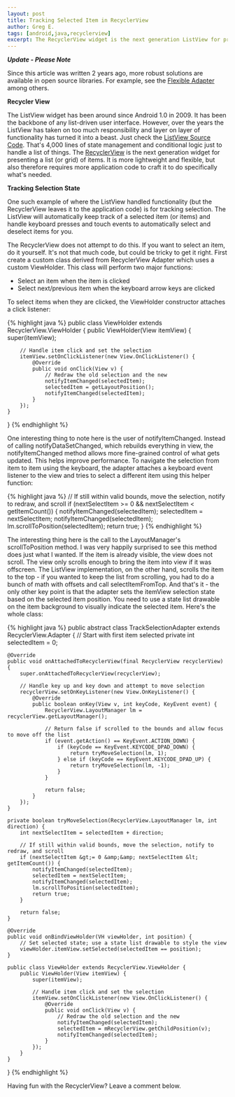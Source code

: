 ```yaml
---
layout: post
title: Tracking Selected Item in RecyclerView
author: Greg E.
tags: [android,java,recyclerview]
excerpt: The RecyclerView widget is the next generation ListView for presenting a list (or grid) of items. It is more lightweight and flexible than ListView, but also therefore requires more application code to craft it to do specifically what's needed.<br><br>This post describes one such example, where the application must take care of tracking a 'selected item' in the list because the RecyclerView doesn't do that like the ListView did.
---
```

***Update - Please Note***

Since this article was written 2 years ago, more robust solutions are available in open source libraries. For example, see the [Flexible Adapter](https://github.com/davideas/FlexibleAdapter) among others.

**Recycler View**

The ListView widget has been around since Android 1.0 in 2009. It has been the backbone of any list-driven user interface. However, over the years the ListView has taken on too much responsibility and layer on layer of functionality has turned it into a beast. Just check the <a href="https://android.googlesource.com/platform/frameworks/base/+/refs/heads/master/core/java/android/widget/ListView.java">ListView Source Code</a>. That's 4,000 lines of state management and conditional logic just to handle a list of things.
The <a href="https://developer.android.com/reference/android/support/v7/widget/RecyclerView.html">RecyclerView</a> is the next generation widget for presenting a list (or grid) of items. It is more lightweight and flexible, but also therefore requires more application code to craft it to do specifically what's needed.

**Tracking Selection State**

One such example of where the ListView handled functionality (but the RecyclerView leaves it to the application code) is for tracking selection. The ListView will automatically keep track of a selected item (or items) and handle keyboard presses and touch events to automatically select and deselect items for you.

The RecyclerView does not attempt to do this. If you want to select an item, do it yourself. It's not that much code, but could be tricky to get it right.
First create a custom class derived from RecyclerView Adapter which uses a custom ViewHolder. This class will perform two major functions:

* Select an item when the item is clicked
* Select next/previous item when the keyboard arrow keys are clicked

To select items when they are clicked, the ViewHolder constructor attaches a click listener:

{% highlight java %}
public class ViewHolder extends RecyclerView.ViewHolder {
    public ViewHolder(View itemView) {
        super(itemView);

        // Handle item click and set the selection
        itemView.setOnClickListener(new View.OnClickListener() {
            @Override
            public void onClick(View v) {
                // Redraw the old selection and the new
                notifyItemChanged(selectedItem);
                selectedItem = getLayoutPosition();
                notifyItemChanged(selectedItem);
            }
        });
    }
}
{% endhighlight %}

One interesting thing to note here is the user of notifyItemChanged. Instead of calling notifyDataSetChanged, which rebuilds everything in view, the notifyItemChanged method allows more fine-grained control of what gets updated. This helps improve performance.
To navigate the selection from item to item using the keyboard, the adapter attaches a keyboard event listener to the view and tries to select a different item using this helper function:

{% highlight java %}
// If still within valid bounds, move the selection, notify to redraw, and scroll
if (nextSelectItem >= 0 && nextSelectItem < getItemCount()) {
    notifyItemChanged(selectedItem);
    selectedItem = nextSelectItem;
    notifyItemChanged(selectedItem);
    lm.scrollToPosition(selectedItem);
    return true;
}
{% endhighlight %}

The interesting thing here is the call to the LayoutManager's scrollToPosition method. I was very happily surprised to see this method does just what I wanted. If the item is already visible, the view does not scroll. The view only scrolls enough to bring the item into view if it was offscreen. The ListView implementation, on the other hand, scrolls the item to the top - if you wanted to keep the list from scrolling, you had to do a bunch of math with offsets and call selectItemFromTop.
And that's it - the only other key point is that the adapter sets the itemView selection state based on the selected item position. You need to use a state list drawable on the item background to visually indicate the selected item.
Here's the whole class:

{% highlight java %}
public abstract class TrackSelectionAdapter<VH extends TrackSelectionAdapter.ViewHolder> extends RecyclerView.Adapter<VH> {
    // Start with first item selected
    private int selectedItem = 0;

    @Override
    public void onAttachedToRecyclerView(final RecyclerView recyclerView) {
        super.onAttachedToRecyclerView(recyclerView);

        // Handle key up and key down and attempt to move selection
        recyclerView.setOnKeyListener(new View.OnKeyListener() {
            @Override
            public boolean onKey(View v, int keyCode, KeyEvent event) {
                RecyclerView.LayoutManager lm = recyclerView.getLayoutManager();

                // Return false if scrolled to the bounds and allow focus to move off the list
                if (event.getAction() == KeyEvent.ACTION_DOWN) {
                    if (keyCode == KeyEvent.KEYCODE_DPAD_DOWN) {
                        return tryMoveSelection(lm, 1);
                    } else if (keyCode == KeyEvent.KEYCODE_DPAD_UP) {
                        return tryMoveSelection(lm, -1);
                    }
                }

                return false;
            }
        });
    }

    private boolean tryMoveSelection(RecyclerView.LayoutManager lm, int direction) {
        int nextSelectItem = selectedItem + direction;

        // If still within valid bounds, move the selection, notify to redraw, and scroll
        if (nextSelectItem &gt;= 0 &amp;&amp; nextSelectItem &lt; getItemCount()) {
            notifyItemChanged(selectedItem);
            selectedItem = nextSelectItem;
            notifyItemChanged(selectedItem);
            lm.scrollToPosition(selectedItem);
            return true;
        }

        return false;
    }

    @Override
    public void onBindViewHolder(VH viewHolder, int position) {
        // Set selected state; use a state list drawable to style the view
        viewHolder.itemView.setSelected(selectedItem == position);
    }

    public class ViewHolder extends RecyclerView.ViewHolder {
        public ViewHolder(View itemView) {
            super(itemView);

            // Handle item click and set the selection
            itemView.setOnClickListener(new View.OnClickListener() {
                @Override
                public void onClick(View v) {
                    // Redraw the old selection and the new
                    notifyItemChanged(selectedItem);
                    selectedItem = mRecyclerView.getChildPosition(v);
                    notifyItemChanged(selectedItem);
                }
            });
        }
    }
}
{% endhighlight %}

Having fun with the RecyclerView? Leave a comment below.


